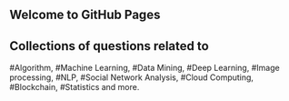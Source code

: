 ## Welcome to GitHub Pages
## Collections of questions related to 
#Algorithm, 
#Machine Learning, 
#Data Mining, 
#Deep Learning, 
#Image processing, 
#NLP, 
#Social Network Analysis, 
#Cloud Computing, 
#Blockchain, 
#Statistics 
and more. 

